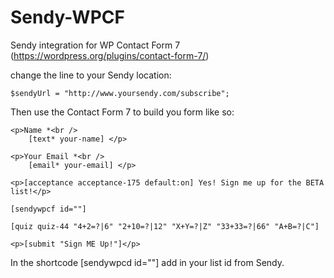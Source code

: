 Sendy-WPCF
==========

Sendy integration for WP Contact Form 7 (https://wordpress.org/plugins/contact-form-7/)

change the line to your Sendy location:

``$sendyUrl = "http://www.yoursendy.com/subscribe";``

Then use the Contact Form 7 to build you form like so:

```
<p>Name *<br />
    [text* your-name] </p>

<p>Your Email *<br />
    [email* your-email] </p>

<p>[acceptance acceptance-175 default:on] Yes! Sign me up for the BETA list!</p>

[sendywpcf id=""]

[quiz quiz-44 "4+2=?|6" "2+10=?|12" "X+Y=?|Z" "33+33=?|66" "A+B=?|C"]

<p>[submit "Sign ME Up!"]</p>
```

In the shortcode [sendywpcd id=""] add in your list id from Sendy.
